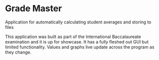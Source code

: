 # Grade Master
Application for automatically calculating student averages and storing to files

This application was built as part of the International Baccalaureate examination and it is up for showcase. It has a fully fleshed out GUI but limited functionality. Values and graphs live update across the program as they change.
